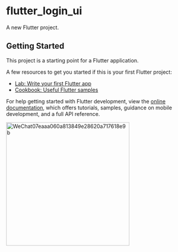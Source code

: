 # flutter_login_ui

A new Flutter project.

## Getting Started

This project is a starting point for a Flutter application.

A few resources to get you started if this is your first Flutter project:

- [Lab: Write your first Flutter app](https://docs.flutter.dev/get-started/codelab)
- [Cookbook: Useful Flutter samples](https://docs.flutter.dev/cookbook)

For help getting started with Flutter development, view the
[online documentation](https://docs.flutter.dev/), which offers tutorials,
samples, guidance on mobile development, and a full API reference.

<img width="332" alt="WeChat07eaaa060a813849e28620a717618e9b" src="https://user-images.githubusercontent.com/59645426/232313752-167e35f8-a741-4386-a6d6-b76795befd61.png">
